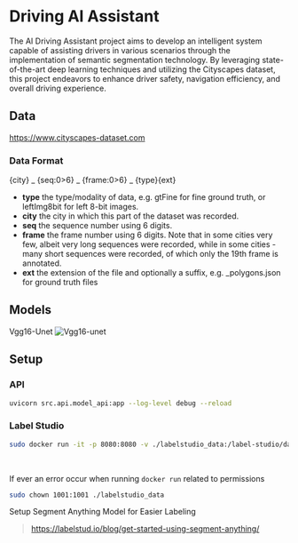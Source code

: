 # Driving AI Assistant

The AI Driving Assistant project aims to develop an intelligent system capable of assisting drivers in various scenarios through the implementation of semantic segmentation technology. By leveraging state-of-the-art deep learning techniques and utilizing the Cityscapes dataset, this project endeavors to enhance driver safety, navigation efficiency, and overall driving experience.

## Data
https://www.cityscapes-dataset.com

### Data Format
{city} _ {seq:0>6} _ {frame:0>6} _ {type}{ext}

- **type** the type/modality of data, e.g. gtFine for fine ground truth, or leftImg8bit for left 8-bit images.
- **city** the city in which this part of the dataset was recorded.
- **seq** the sequence number using 6 digits.
- **frame** the frame number using 6 digits. Note that in some cities very few, albeit very long sequences were recorded, while in some cities - many short sequences were recorded, of which only the 19th frame is annotated.
- **ext** the extension of the file and optionally a suffix, e.g. _polygons.json for ground truth files

## Models

Vgg16-Unet
![Vgg16-unet](https://i.imgur.com/qjMPeVL.png)

## Setup

### API
```bash
uvicorn src.api.model_api:app --log-level debug --reload 
```

### Label Studio
```bash
sudo docker run -it -p 8080:8080 -v ./labelstudio_data:/label-studio/data --env LABEL_STUDIO_LOCAL_FILES_SERVING_ENABLED=true --env LABEL_STUDIO_LOCAL_FILES_DOCUMENT_ROOT=/label-studio/data/images --env DATA_UPLOAD_MAX_NUMBER_FILES=1000 heartexlabs/label-studio:latest
```

<br>

If ever an error occur when running `docker run` related to permissions
```bash
sudo chown 1001:1001 ./labelstudio_data
```

Setup Segment Anything Model for Easier Labeling
>https://labelstud.io/blog/get-started-using-segment-anything/

